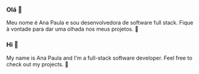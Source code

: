 ### Olá 👋
Meu nome é Ana Paula e sou desenvolvedora de software full stack. Fique à vontade para dar uma olhada nos meus projetos. 🙂

### Hi 👋
My name is Ana Paula and I'm a full-stack software developer. Feel free to check out my projects. 🙂

<!--
**ana788/ana788** is a ✨ _special_ ✨ repository because its `README.md` (this file) appears on your GitHub profile.

Here are some ideas to get you started:

- 🔭 I’m currently working on ...
- 🌱 I’m currently learning ...
- 👯 I’m looking to collaborate on ...
- 🤔 I’m looking for help with ...
- 💬 Ask me about ...
- 📫 How to reach me: ...
- 😄 Pronouns: ...
- ⚡ Fun fact: ...
-->
